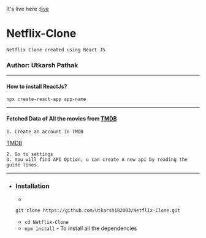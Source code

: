 It's live here :[live](https://freeflix-react.netlify.app/)
# Netflix-Clone
    Netflix Clone created using React JS






<h3>Author: Utkarsh Pathak</h3>


        
        
***
#### How to install ReactJs?

``` npx create-react-app app-name ```
***
#### Fetched Data of All the movies from [TMDB](https://www.themoviedb.org/)
    1. Create an account in TMDB
[TMDB](https://www.themoviedb.org/)

    2. Go to settings
    3. You will find API Option, u can create A new api by reading the guide lines.
***
* ### Installation

    *
     ```
     git clone https://github.com/Utkarsh182003/Netflix-Clone.git
    ```
    *  ```cd Netflix-Clone```
    * ``` npm install ``` - To install all the dependencies
